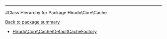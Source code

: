 - - -

#Class Hierarchy for Package Hirudo\Core\Cache

<div><a href='https://github.com/JeyDotC/Hirudo-docs/blob/master/Hirudo/Core/Cache/'>Back to package summary</a></div>

<ul>
<li><a href="https://github.com/JeyDotC/Hirudo-docs/blob/master/Hirudo/Core/Cache/DefaultCacheFactory.md">Hirudo\Core\Cache\DefaultCacheFactory</a></li>
</ul>
